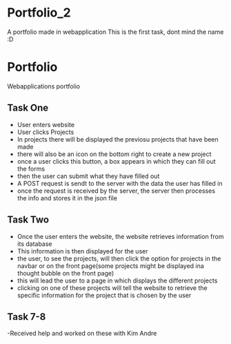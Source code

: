 # Portfolio_2
A portfolio made in webapplication
This is the first task, dont mind the name :D
# Portfolio
Webapplications portfolio

## Task One

- User enters website
- User clicks Projects
- In projects there will be displayed the previosu projects that have been made
- there will also be an icon on the bottom right to create a new project
- once a user clicks this button, a box appears in which they can fill out the forms
- then the user can submit what they have filled out
- A POST request is sendt to the server with the data the user has filled in
- once the request is received by the server, the server then processes the info and stores it in the json file

## Task Two

- Once the user enters the website, the website retrieves information from its database
- This information is then displayed for the user
- the user, to see the projects, will then click the option for projects in the navbar or on the front page(some projects might be displayed ina thought bubble on the front page)
- this will lead the user to a page in which displays the different projects
- clicking on one of these projects will tell the website to retrieve the specific information for the project that is chosen by the user


## Task 7-8

-Received help and worked on these with Kim Andre

